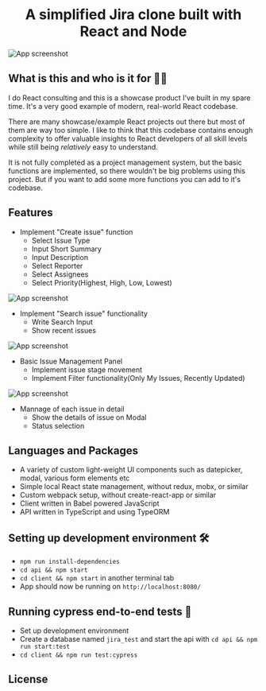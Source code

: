 <h1 align="center">A simplified Jira clone built with React and Node</h1>

![App screenshot](https://i.ibb.co/W3qVvCn/jira-optimized.jpg)

## What is this and who is it for 🤷‍♀️

I do React consulting and this is a showcase product I've built in my spare time. It's a very good example of modern, real-world React codebase.

There are many showcase/example React projects out there but most of them are way too simple. I like to think that this codebase contains enough complexity to offer valuable insights to React developers of all skill levels while still being _relatively_ easy to understand.

It is not fully completed as a project management system, but the basic functions are implemented, so there wouldn't be big problems using this project. But if you want to add some more functions you can add to it's codebase.

## Features

- Implement "Create issue" function
  - Select Issue Type
  - Input Short Summary
  - Input Description
  - Select Reporter
  - Select Assignees
  - Select Priority(Highest, High, Low, Lowest)

![App screenshot](E:\Self-Study\Jira-add_issue.png)

- Implement "Search issue" functionality
  - Write Search Input
  - Show recent issues

![App screenshot](E:\Self-Study\Jira-search.png)

- Basic Issue Management Panel
  - Implement issue stage movement
  - Implement Filter functionality(Only My Issues, Recently Updated)

![App screenshot](E:\Self-Study\dashboard.png)

- Mannage of each issue in detail
  - Show the details of issue on Modal
  - Status selection

## Languages and Packages

- A variety of custom light-weight UI components such as datepicker, modal, various form elements etc
- Simple local React state management, without redux, mobx, or similar
- Custom webpack setup, without create-react-app or similar
- Client written in Babel powered JavaScript
- API written in TypeScript and using TypeORM

## Setting up development environment 🛠

- `npm run install-dependencies`
- `cd api && npm start`
- `cd client && npm start` in another terminal tab
- App should now be running on `http://localhost:8080/`

## Running cypress end-to-end tests 🚥

- Set up development environment
- Create a database named `jira_test` and start the api with `cd api && npm run start:test`
- `cd client && npm run test:cypress`

## License